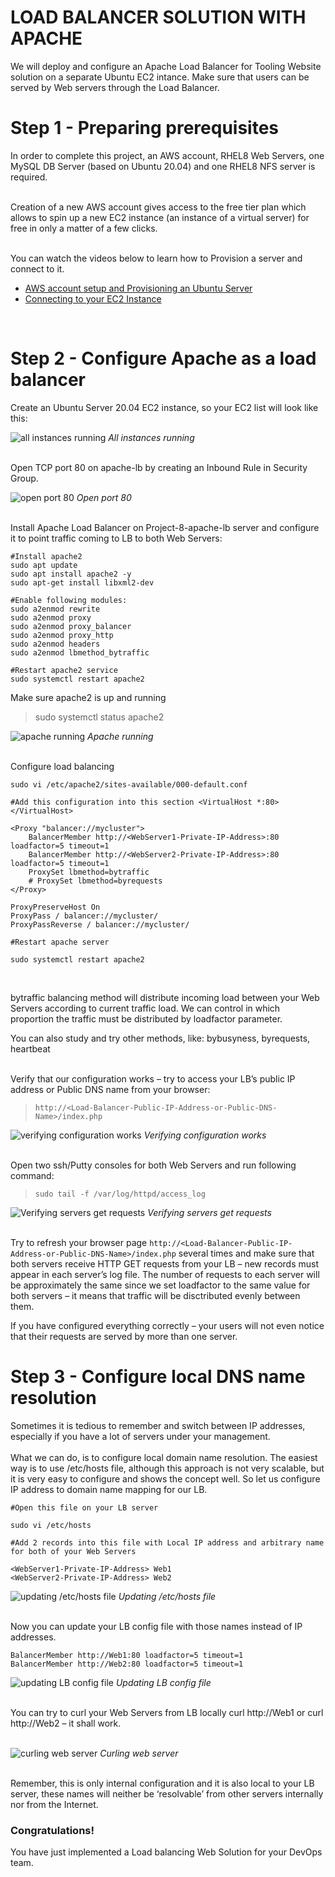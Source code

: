# **LOAD BALANCER SOLUTION WITH APACHE**
We will deploy and configure an Apache Load Balancer for Tooling Website solution on a separate Ubuntu EC2 intance. Make sure that users can be served by Web servers through the Load Balancer.

# **Step 1 - Preparing prerequisites** 
In order to complete this project, an AWS account, RHEL8 Web Servers, one MySQL DB Server (based on Ubuntu 20.04) and one RHEL8 NFS server is required.  
<br>

Creation of a new AWS account gives access to the free tier plan which allows to spin up a new EC2 instance (an instance of a virtual server) for free in only a matter of a few clicks.  
<br>

You can watch the videos below to learn how to Provision a server and connect to it.
- [AWS account setup and Provisioning an Ubuntu Server](https://www.youtube.com/watch?v=xxKuB9kJoYM&list=PLtPuNR8I4TvkwU7Zu0l0G_uwtSUXLckvh&index=6) 
- [Connecting to your EC2 Instance](https://www.youtube.com/watch?v=TxT6PNJts-s&list=PLtPuNR8I4TvkwU7Zu0l0G_uwtSUXLckvh&index=7)    
<br>

# **Step 2 - Configure Apache as a load balancer**
Create an Ubuntu Server 20.04 EC2 instance, so your EC2 list will look like this:

![all instances running](../screenshots/project8/instances_running.jpg)
*All instances running*  
<br>

Open TCP port 80 on apache-lb by creating an Inbound Rule in Security Group.

![open port 80](../screenshots/project8/open_port_80.jpg)
*Open port 80*  
<br>

Install Apache Load Balancer on Project-8-apache-lb server and configure it to point traffic coming to LB to both Web Servers:
```
#Install apache2
sudo apt update
sudo apt install apache2 -y
sudo apt-get install libxml2-dev

#Enable following modules:
sudo a2enmod rewrite
sudo a2enmod proxy
sudo a2enmod proxy_balancer
sudo a2enmod proxy_http
sudo a2enmod headers
sudo a2enmod lbmethod_bytraffic

#Restart apache2 service
sudo systemctl restart apache2
```

Make sure apache2 is up and running
>sudo systemctl status apache2

![apache running](../screenshots/project8/apache_running.jpg)
*Apache running*  
<br>

Configure load balancing
```
sudo vi /etc/apache2/sites-available/000-default.conf

#Add this configuration into this section <VirtualHost *:80>  </VirtualHost>

<Proxy "balancer://mycluster">
    BalancerMember http://<WebServer1-Private-IP-Address>:80 loadfactor=5 timeout=1
    BalancerMember http://<WebServer2-Private-IP-Address>:80 loadfactor=5 timeout=1
    ProxySet lbmethod=bytraffic
    # ProxySet lbmethod=byrequests
</Proxy>

ProxyPreserveHost On
ProxyPass / balancer://mycluster/
ProxyPassReverse / balancer://mycluster/

#Restart apache server

sudo systemctl restart apache2
```
<br>

bytraffic balancing method will distribute incoming load between your Web Servers according to current traffic load. We can control in which proportion the traffic must be distributed by loadfactor parameter.

You can also study and try other methods, like: bybusyness, byrequests, heartbeat
<br>
<br>

Verify that our configuration works – try to access your LB’s public IP address or Public DNS name from your browser:
>`http://<Load-Balancer-Public-IP-Address-or-Public-DNS-Name>/index.php`

![verifying configuration works](../screenshots/project8/config_works.jpg)
*Verifying configuration works*  
<br>

Open two ssh/Putty consoles for both Web Servers and run following command:
>`sudo tail -f /var/log/httpd/access_log`

![Verifying servers get requests](../screenshots/project8/servers_get_requests.jpg)
*Verifying servers get requests*  
<br>

Try to refresh your browser page `http://<Load-Balancer-Public-IP-Address-or-Public-DNS-Name>/index.php` several times and make sure that both servers receive HTTP GET requests from your LB – new records must appear in each server’s log file. The number of requests to each server will be approximately the same since we set loadfactor to the same value for both servers – it means that traffic will be disctributed evenly between them.

If you have configured everything correctly – your users will not even notice that their requests are served by more than one server.

# **Step 3 - Configure local DNS name resolution**
Sometimes it is tedious to remember and switch between IP addresses, especially if you have a lot of servers under your management.   
<br>
What we can do, is to configure local domain name resolution. The easiest way is to use /etc/hosts file, although this approach is not very scalable, but it is very easy to configure and shows the concept well. So let us configure IP address to domain name mapping for our LB.

```
#Open this file on your LB server

sudo vi /etc/hosts

#Add 2 records into this file with Local IP address and arbitrary name for both of your Web Servers

<WebServer1-Private-IP-Address> Web1
<WebServer2-Private-IP-Address> Web2
```

![updating /etc/hosts file](../screenshots/project8/file_update.jpg)
*Updating /etc/hosts file*  
<br>

Now you can update your LB config file with those names instead of IP addresses.

```
BalancerMember http://Web1:80 loadfactor=5 timeout=1
BalancerMember http://Web2:80 loadfactor=5 timeout=1
```

![updating LB config file](../screenshots/project8/lb_file_update.jpg)
*Updating LB config file*  
<br>

You can try to curl your Web Servers from LB locally curl http://Web1 or curl http://Web2 – it shall work.   
<br>

![curling web server](../screenshots/project8/curling_web_server.jpg)
*Curling web server*  
<br>

Remember, this is only internal configuration and it is also local to your LB server, these names will neither be ‘resolvable’ from other servers internally nor from the Internet.

### Congratulations!
You have just implemented a Load balancing Web Solution for your DevOps team.








